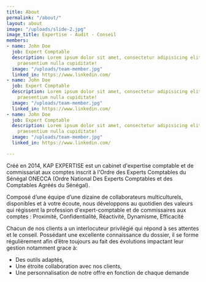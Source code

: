 ```yaml
---
title: About
permalink: "/about/"
layout: about
image: "/uploads/slide-2.jpg"
image_title: Expertise - Audit - Conseil
members:
- name: John Doe
  job: Expert Comptable
  description: Lorem ipsum dolor sit amet, consectetur adipisicing elit. Voluptates
    praesentium nulla cupiditate!
  image: "/uploads/team-member.jpg"
  linked_in: https://www.linkedin.com/
- name: John Doe
  job: Expert Comptable
  description: Lorem ipsum dolor sit amet, consectetur adipisicing elit. Voluptates
    praesentium nulla cupiditate!
  image: "/uploads/team-member.jpg"
  linked_in: https://www.linkedin.com/
- name: John Doe
  job: Expert Comptable
  description: Lorem ipsum dolor sit amet, consectetur adipisicing elit. Voluptates
    praesentium nulla cupiditate!
  image: "/uploads/team-member.jpg"
  linked_in: https://www.linkedin.com/

---
```

<p class="text-justify">Créé en 2014, KAP EXPERTISE est un cabinet d'expertise comptable et de commissariat aux comptes inscrit à l'Ordre des Experts Comptables du Sénégal ONECCA (Ordre National Des Experts Comptables
et des Comptables Agréés du Sénégal).</p><p class="text-justify">Composé d’une équipe d’une dizaine de collaborateurs multiculturels, disponibles et à votre écoute, nous développons au quotidien des valeurs qui régissent la profession d'expert-comptable et de commissaires aux comptes : Proximité, Confidentialité, Réactivité, Dynamisme, Efficacité</p><p class="text-justify">Chacun de nos clients a un interlocuteur privilégié qui répond à ses attentes et le conseil. Possédant une excellente connaissance du dossier, il se forme régulièrement afin d’être toujours au fait des évolutions impactant leur gestion notamment grace à:</p>
<ul class=\"list-icons\"><li><i class=\"icon-check pr-10\"></i> Des outils adaptés,</li><li><i class=\"icon-check pr-10\"></i>Une étroite collaboration avec nos clients,</li><li><i class=\"icon-check pr-10\"></i> Une personnalisation de notre offre en fonction de chaque demande</li></ul>